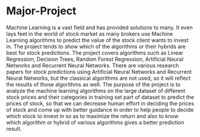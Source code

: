 # Major-Project
Machine Learning is a vast field and has provided solutions to many. It even lays feet in the world of stock market as many brokers use Machine Learning algorithms to predict the value of the stock client wants to invest in. The project tends to show which of the algorithms or their hybrids are best for stock predictions.  The project covers algorithms such as Linear Regression, Decision Trees, Random Forest Regression, Artificial Neural Networks and Recurrent Neural Networks. There are various research papers for stock predictions using Artificial Neural Networks and Recurrent Neural Networks, but the classical algorithms are not used, so it will reflect the results of those algorithms as well.  The purpose of the project is to analyze the machine learning algorithms on the large dataset of different stock prices and their categories in training set part of dataset to predict the prices of stock, so that we can decrease human effort in deciding the prices of stock and come up with better guidance in order to help people to decide which stock to invest in so as to maximize the return and also to know which algorithm or hybrid of various algorithms gives a better prediction result.
